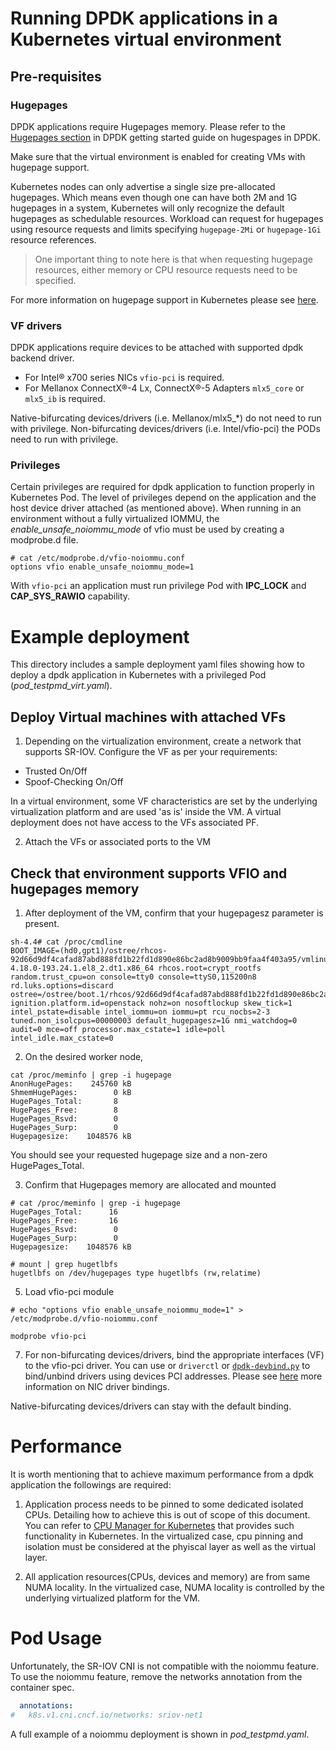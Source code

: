 # Running DPDK applications in a Kubernetes virtual environment

## Pre-requisites

### Hugepages
DPDK applications require Hugepages memory. Please refer to the [Hugepages section](http://doc.dpdk.org/guides/linux_gsg/sys_reqs.html#use-of-hugepages-in-the-linux-environment) in DPDK getting started guide on hugespages in DPDK.

Make sure that the virtual environment is enabled for creating VMs with hugepage support.  

Kubernetes nodes can only advertise a single size pre-allocated hugepages. Which means even though one can have both 2M and 1G hugepages in a system, Kubernetes will only recognize the default hugepages as schedulable resources. Workload can request for hugepages using resource requests and limits specifying `hugepage-2Mi` or `hugepage-1Gi` resource references.

> One important thing to note here is that when requesting hugepage resources, either memory or CPU resource requests need to be specified.

For more information on hugepage support in Kubernetes please see [here](https://kubernetes.io/docs/tasks/manage-hugepages/scheduling-hugepages/).


### VF drivers
DPDK applications require devices to be attached with supported dpdk backend driver.
* For Intel® x700 series NICs `vfio-pci` is required.
* For Mellanox ConnectX®-4 Lx, ConnectX®-5 Adapters `mlx5_core` or `mlx5_ib` is required.

Native-bifurcating devices/drivers (i.e. Mellanox/mlx5_*) do not need to run with privilege.  Non-bifurcating devices/drivers (i.e. Intel/vfio-pci) the PODs need to run with privilege.  

### Privileges 
Certain privileges are required for dpdk application to function properly in Kubernetes Pod. The level of privileges depend on the application and the host device driver attached (as mentioned above).  When running in an environment without a fully virtualized IOMMU, the *enable_unsafe_noiommu_mode* of vfio must be used by creating a modprobe.d file.

````
# cat /etc/modprobe.d/vfio-noiommu.conf
options vfio enable_unsafe_noiommu_mode=1
````

With `vfio-pci` an application must run privilege Pod with  **IPC_LOCK** and **CAP_SYS_RAWIO** capability.

# Example deployment
This directory includes a sample deployment yaml files showing how to deploy a dpdk application in Kubernetes with a privileged Pod (_pod_testpmd_virt.yaml_). 

## Deploy Virtual machines with attached VFs

1. Depending on the virtualization environment, create a network that supports SR-IOV.  Configure the VF as per your requirements:
- Trusted On/Off
- Spoof-Checking On/Off

In a virtual environment, some VF characteristics are set by the underlying virtualization platform and are used 'as is' inside the VM.  A virtual deployment does not have access to the VFs associated PF.

2. Attach the VFs or associated ports to the VM

## Check that environment supports VFIO and hugepages memory

1.  After deployment of the VM, confirm that your hugepagesz parameter is present. 
````
sh-4.4# cat /proc/cmdline 
BOOT_IMAGE=(hd0,gpt1)/ostree/rhcos-92d66d9df4cafad87abd888fd1b22fd1d890e86bc2ad8b9009bb9faa4f403a95/vmlinuz-4.18.0-193.24.1.el8_2.dt1.x86_64 rhcos.root=crypt_rootfs random.trust_cpu=on console=tty0 console=ttyS0,115200n8 rd.luks.options=discard ostree=/ostree/boot.1/rhcos/92d66d9df4cafad87abd888fd1b22fd1d890e86bc2ad8b9009bb9faa4f403a95/0 ignition.platform.id=openstack nohz=on nosoftlockup skew_tick=1 intel_pstate=disable intel_iommu=on iommu=pt rcu_nocbs=2-3 tuned.non_isolcpus=00000003 default_hugepagesz=1G nmi_watchdog=0 audit=0 mce=off processor.max_cstate=1 idle=poll intel_idle.max_cstate=0
````
2. On the desired worker node, 

````
cat /proc/meminfo | grep -i hugepage
AnonHugePages:    245760 kB
ShmemHugePages:        0 kB
HugePages_Total:       8
HugePages_Free:        8
HugePages_Rsvd:        0
HugePages_Surp:        0
Hugepagesize:    1048576 kB
````
You should see your requested hugepage size and a non-zero HugePages_Total.

3. Confirm that Hugepages memory are allocated and mounted
```
# cat /proc/meminfo | grep -i hugepage
HugePages_Total:      16
HugePages_Free:       16
HugePages_Rsvd:        0
HugePages_Surp:        0
Hugepagesize:    1048576 kB

# mount | grep hugetlbfs
hugetlbfs on /dev/hugepages type hugetlbfs (rw,relatime)

```

5. Load vfio-pci module

````
# echo "options vfio enable_unsafe_noiommu_mode=1" > /etc/modprobe.d/vfio-noiommu.conf
````

```
modprobe vfio-pci
```

7. For non-bifurcating devices/drivers, bind the appropriate interfaces (VF) to the vfio-pci driver.  You can use or `driverctl` or [`dpdk-devbind.py`](https://github.com/DPDK/dpdk/blob/master/usertools/dpdk-devbind.py) to bind/unbind drivers using devices PCI addresses. Please see [here](https://dpdk-guide.gitlab.io/dpdk-guide/setup/binding.html) more information on NIC driver bindings.

Native-bifurcating devices/drivers can stay with the default binding.

# Performance
It is worth mentioning that to achieve maximum performance from a dpdk application the followings are required:

1. Application process needs to be pinned to some dedicated isolated CPUs. Detailing how to achieve this is out of scope of this document. You can refer to [CPU Manager for Kubernetes](https://github.com/intel/CPU-Manager-for-Kubernetes) that provides such functionality in Kubernetes.  In the virtualized case, cpu pinning and isolation must be considered at the phyiscal layer as well as the virtual layer.

2. All application resources(CPUs, devices and memory) are from same NUMA locality.  In the virtualized case, NUMA locality is controlled by the underlying virtualized platform for the VM.

# Pod Usage

Unfortunately, the SR-IOV CNI is not compatible with the noiommu feature.  To use the noiommu feature, remove the 
networks annotation from the container spec.

````yaml
  annotations:
#   k8s.v1.cni.cncf.io/networks: sriov-net1
````
A full example of a noiommu deployment is shown in
_pod_testpmd.yaml_.

